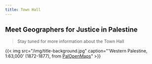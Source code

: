 ```yaml
---
title: Town Hall
---
```


## Meet Geographers for Justice in Palestine

> Stay tuned for more information about the Town Hall

{{< img src="/img/title-background.jpg" caption="'Western Palestine, 1:63,000' (1872-1877), from [PalOpenMaps](https://palopenmaps.org/en/maps?basemap=9&overlay=pal1940&color=status&toggles=places|year)" >}}